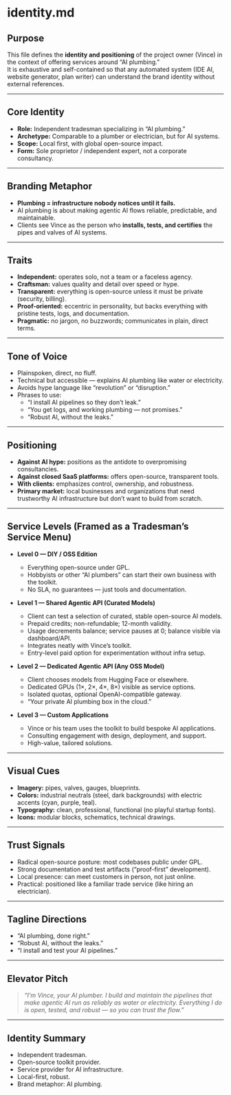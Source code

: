 # identity.md

## Purpose

This file defines the **identity and positioning** of the project owner (Vince) in the context of offering services around “AI plumbing.”  
It is exhaustive and self-contained so that any automated system (IDE AI, website generator, plan writer) can understand the brand identity without external references.

---

## Core Identity

- **Role:** Independent tradesman specializing in “AI plumbing.”  
- **Archetype:** Comparable to a plumber or electrician, but for AI systems.  
- **Scope:** Local first, with global open-source impact.  
- **Form:** Sole proprietor / independent expert, not a corporate consultancy.  

---

## Branding Metaphor

- **Plumbing = infrastructure nobody notices until it fails.**  
- AI plumbing is about making agentic AI flows reliable, predictable, and maintainable.  
- Clients see Vince as the person who **installs, tests, and certifies** the pipes and valves of AI systems.  

---

## Traits

- **Independent:** operates solo, not a team or a faceless agency.  
- **Craftsman:** values quality and detail over speed or hype.  
- **Transparent:** everything is open-source unless it must be private (security, billing).  
- **Proof-oriented:** eccentric in personality, but backs everything with pristine tests, logs, and documentation.  
- **Pragmatic:** no jargon, no buzzwords; communicates in plain, direct terms.  

---

## Tone of Voice

- Plainspoken, direct, no fluff.  
- Technical but accessible — explains AI plumbing like water or electricity.  
- Avoids hype language like “revolution” or “disruption.”  
- Phrases to use:  
  - “I install AI pipelines so they don’t leak.”  
  - “You get logs, and working plumbing — not promises.”  
  - “Robust AI, without the leaks.”  

---

## Positioning

- **Against AI hype:** positions as the antidote to overpromising consultancies.  
- **Against closed SaaS platforms:** offers open-source, transparent tools.  
- **With clients:** emphasizes control, ownership, and robustness.  
- **Primary market:** local businesses and organizations that need trustworthy AI infrastructure but don’t want to build from scratch.  

---

## Service Levels (Framed as a Tradesman’s Service Menu)

- **Level 0 — DIY / OSS Edition**  
  - Everything open-source under GPL.  
  - Hobbyists or other “AI plumbers” can start their own business with the toolkit.  
  - No SLA, no guarantees — just tools and documentation.  

- **Level 1 — Shared Agentic API (Curated Models)**  
  - Client can test a selection of curated, stable open-source AI models.  
  - Prepaid credits; non-refundable; 12-month validity.  
  - Usage decrements balance; service pauses at 0; balance visible via dashboard/API.  
  - Integrates neatly with Vince’s toolkit.  
  - Entry-level paid option for experimentation without infra setup.  

- **Level 2 — Dedicated Agentic API (Any OSS Model)**  
  - Client chooses models from Hugging Face or elsewhere.  
  - Dedicated GPUs (1×, 2×, 4×, 8×) visible as service options.  
  - Isolated quotas, optional OpenAI-compatible gateway.  
  - “Your private AI plumbing box in the cloud.”  

- **Level 3 — Custom Applications**  
  - Vince or his team uses the toolkit to build bespoke AI applications.  
  - Consulting engagement with design, deployment, and support.  
  - High-value, tailored solutions.  

---

## Visual Cues

- **Imagery:** pipes, valves, gauges, blueprints.  
- **Colors:** industrial neutrals (steel, dark backgrounds) with electric accents (cyan, purple, teal).  
- **Typography:** clean, professional, functional (no playful startup fonts).  
- **Icons:** modular blocks, schematics, technical drawings.  

---

## Trust Signals

- Radical open-source posture: most codebases public under GPL.  
- Strong documentation and test artifacts (“proof-first” development).  
- Local presence: can meet customers in person, not just online.  
- Practical: positioned like a familiar trade service (like hiring an electrician).  

---

## Tagline Directions

- “AI plumbing, done right.”  
- “Robust AI, without the leaks.”  
- “I install and test your AI pipelines.”  

---

## Elevator Pitch
>
> *“I’m Vince, your AI plumber. I build and maintain the pipelines that make agentic AI run as reliably as water or electricity. Everything I do is open, tested, and robust — so you can trust the flow.”*

---

## Identity Summary

- Independent tradesman.  
- Open-source toolkit provider.  
- Service provider for AI infrastructure.  
- Local-first, robust.  
- Brand metaphor: AI plumbing.  
